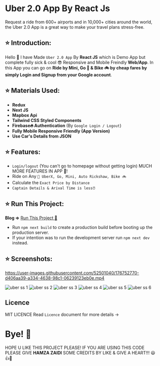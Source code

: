 # Uber 2.0 App By React Js

Request a ride from 600+ airports and in 10,000+ cities around the world, the Uber 2.0 App is a great way to make your travel plans stress-free.

## ⭐ Introduction:

Hello 👋 I have Made `Uber 2.0 App` By **React JS** which is Demo App but complete fully sick & cool 😎 Responsive and Mobile Freindly **Web/App**. In this App you can go on **Ride by Mini, Go 🚙 & Bike 🚲 by cheap fares by simply Login and Signup from your Google account**.

## ⭐ Materials Used:

- **Redux**
- **Next JS**
- **Mapbox Api**
- **Tailwind CSS Styled Components**
- **Firebase🔥 Authentication** (By `Google Login / Logout`)
- **Fully Mobile Responsive Friendly (App Version)**
- **Use Car's Details from JSON** 

## ⭐ Features:

- `Login/logout` (You can't go to homepage without getting login) MUCH MORE FEATURES IN APP 🚀!
- Ride on Any `🚙 UberX, Go, Mini, Auto Rickshaw, Bike 🚲`
- Calculate the `Exact Price by Distance`
- `Captain Details & Arival Time is less⏰`


## ⭐ Run This Project:

**Blog =>** [Run This Project 🚀](https://nextjs.org/docs/messages/production-start-no-build-id#possible-ways-to-fix-it)

- Run `npm next build` to create a production build before booting up the production server.
- If your intention was to run the development server run `npm next dev` instead.
 
## ⭐ Screenshots:

https://user-images.githubusercontent.com/52501040/176752770-d406aa39-a334-4638-98c1-06239123eb0e.mp4

![uber ss 1](https://user-images.githubusercontent.com/52501040/176752794-bb86288b-df25-4b1c-bac4-1f3afbc60ba8.jpg)
![uber ss 2](https://user-images.githubusercontent.com/52501040/176752796-df749dbf-ecb9-4c42-869f-1118276693a8.jpg)
![uber ss 3](https://user-images.githubusercontent.com/52501040/176752801-06c71b9a-3adc-44e7-8ac6-c8b027daa7da.jpg)
![uber ss 4](https://user-images.githubusercontent.com/52501040/176752805-3b7a120b-287b-4871-9f72-d6bfd6556ef3.jpg)
![uber ss 5](https://user-images.githubusercontent.com/52501040/176752809-0cde6a62-d276-40c9-aee2-9a84bd112fe0.jpg)
![uber ss 6](https://user-images.githubusercontent.com/52501040/176752759-9c4a4b02-3f4d-4474-9220-0eafc8af72f2.jpg)

## Licence
 
MIT LICENCE Read `Licence` document for more details ->

# Bye! 👋

HOPE U LIKE THIS PROJECT PLEASE! IF YOU ARE USING THIS CODE PLEASE GIVE **HAMZA ZAIDI** SOME CREDITS BY LIKE & GIVE A HEART!!! 😃👍💛
